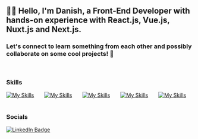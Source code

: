 ## 👋🏻 Hello, I'm Danish, a Front-End Developer with hands-on experience with React.js, Vue.js, Nuxt.js and Next.js. 
### Let's connect to learn something from each other and possibly collaborate on some cool projects! 🌟
<br/>

### Skills
[![My Skills](https://skillicons.dev/icons?i=html,css)](https://skillicons.dev) &nbsp;&nbsp;&nbsp;&nbsp;&nbsp; [![My Skills](https://skillicons.dev/icons?i=js,tailwindcss)](https://skillicons.dev) &nbsp;&nbsp;&nbsp;&nbsp;&nbsp; [![My Skills](https://skillicons.dev/icons?i=react,next)](https://skillicons.dev) &nbsp;&nbsp;&nbsp;&nbsp;&nbsp; [![My Skills](https://skillicons.dev/icons?i=git,github)](https://skillicons.dev) &nbsp;&nbsp;&nbsp;&nbsp;&nbsp; [![My Skills](https://skillicons.dev/icons?i=vue,nuxtjs)](https://skillicons.dev) &nbsp;&nbsp;&nbsp;&nbsp;&nbsp;

### Socials

<div id="badges">
  <a href="https://www.linkedin.com/in/danishasif/">
    <img src="https://img.shields.io/badge/LinkedIn-blue?style=for-the-badge&logo=linkedin&logoColor=white" alt="LinkedIn Badge"/>
  </a>
</div>
